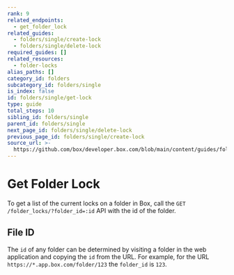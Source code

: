 ```yaml
---
rank: 9
related_endpoints:
  - get_folder_lock
related_guides:
  - folders/single/create-lock
  - folders/single/delete-lock
required_guides: []
related_resources:
  - folder-locks
alias_paths: []
category_id: folders
subcategory_id: folders/single
is_index: false
id: folders/single/get-lock
type: guide
total_steps: 10
sibling_id: folders/single
parent_id: folders/single
next_page_id: folders/single/delete-lock
previous_page_id: folders/single/create-lock
source_url: >-
  https://github.com/box/developer.box.com/blob/main/content/guides/folders/single/get-lock.md
---
```

# Get Folder Lock

To get a list of the current locks on a folder in Box, call the
`GET /folder_locks/?folder_id=:id` API with the id of the folder.

<Samples id='get_folder_locks' >

</Samples>

## File ID

The `id` of any folder can be determined by visiting a folder in the web
application and copying the `id` from the URL. For example, for the URL
`https://*.app.box.com/folder/123` the `folder_id` is `123`.